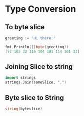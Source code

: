 # Type Conversion

## To byte slice

```go
greeting := "Hi there!"

fmt.Println([]byte(greeting))
[72 105 32 116 104 101 114 101 33]
```

## Joining Slice to string

```go
import strings
strings.Join(someSlice, ",")
```

## Byte slice to String

```go
string(byteslice)
```
